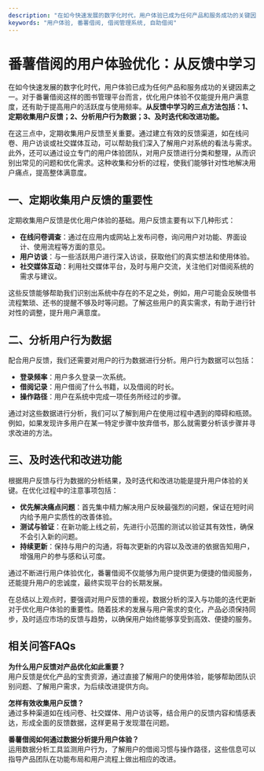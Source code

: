 ```yaml
---
description: "在如今快速发展的数字化时代，用户体验已成为任何产品和服务成功的关键因素之一。对于番薯借阅这样的图书管理平台而言，优化用户体验不仅能提升用户满意度，还有助于提高用户的活跃度与使用频率。**从反馈中学习的三点方法包括：1、定期收集用户反馈；2、分析用户行为数据；3、及时迭代和改进功能。**"
keywords: "用户体验, 番薯借阅, 借阅管理系统, 自助借阅"
---
```

# 番薯借阅的用户体验优化：从反馈中学习

在如今快速发展的数字化时代，用户体验已成为任何产品和服务成功的关键因素之一。对于番薯借阅这样的图书管理平台而言，优化用户体验不仅能提升用户满意度，还有助于提高用户的活跃度与使用频率。**从反馈中学习的三点方法包括：1、定期收集用户反馈；2、分析用户行为数据；3、及时迭代和改进功能。**

在这三点中，定期收集用户反馈至关重要。通过建立有效的反馈渠道，如在线问卷、用户访谈或社交媒体互动，可以帮助我们深入了解用户对系统的看法与需求。此外，还可以通过设立专门的用户体验团队，对用户反馈进行分类和整理，从而识别出常见的问题和优化需求。这种收集和分析的过程，使我们能够针对性地解决用户痛点，提高整体满意度。

## 一、定期收集用户反馈的重要性

定期收集用户反馈是优化用户体验的基础。用户反馈主要有以下几种形式：

- **在线问卷调查**：通过在应用内或网站上发布问卷，询问用户对功能、界面设计、使用流程等方面的意见。
- **用户访谈**：与一些活跃用户进行深入访谈，获取他们的真实想法和使用体验。
- **社交媒体互动**：利用社交媒体平台，及时与用户交流，关注他们对借阅系统的需求与建议。

这些反馈能够帮助我们识别出系统中存在的不足之处，例如，用户可能会反映借书流程繁琐、还书的提醒不够及时等问题。了解这些用户的真实需求，有助于进行针对性的调整，提升用户满意度。

## 二、分析用户行为数据

配合用户反馈，我们还需要对用户的行为数据进行分析。用户行为数据可以包括：

- **登录频率**：用户多久登录一次系统。
- **借阅记录**：用户借阅了什么书籍，以及借阅的时长。
- **操作路径**：用户在系统中完成一项任务所经过的步骤。

通过对这些数据进行分析，我们可以了解到用户在使用过程中遇到的障碍和瓶颈。例如，如果发现许多用户在某一特定步骤中放弃借书，那么就需要分析该步骤并寻求改进的方法。

## 三、及时迭代和改进功能

根据用户反馈与行为数据的分析结果，及时迭代和改进功能是提升用户体验的关键。在优化过程中的注意事项包括：

- **优先解决痛点问题**：首先集中精力解决用户反映最强烈的问题，保证在短时间内给予用户实质性的改善体验。
- **测试与验证**：在新功能上线之前，先进行小范围的测试以验证其有效性，确保不会引入新的问题。
- **持续更新**：保持与用户的沟通，将每次更新的内容以及改进的依据告知用户，增强用户的参与感和认可度。

通过不断进行用户体验优化，番薯借阅不仅能够为用户提供更为便捷的借阅服务，还能提升用户的忠诚度，最终实现平台的长期发展。

在总结以上观点时，要强调对用户反馈的重视，数据分析的深入与功能的迭代更新对于优化用户体验的重要性。随着技术的发展与用户需求的变化，产品必须保持同步，及时适应市场的反馈与趋势，以确保用户始终能够享受到高效、便捷的服务。

## 相关问答FAQs

**为什么用户反馈对产品优化如此重要？**  
用户反馈是优化产品的宝贵资源，通过直接了解用户的使用体验，能够帮助团队识别问题、了解用户需求，为后续改进提供方向。

**怎样有效收集用户反馈？**  
通过多种渠道如在线问卷、社交媒体、用户访谈等，结合用户的反馈内容和情感表达，形成全面的反馈数据，这样更易于发现潜在问题。

**番薯借阅如何通过数据分析提升用户体验？**  
运用数据分析工具监测用户行为，了解用户的借阅习惯与操作路径，这些信息可以指导产品团队在功能布局和用户流程上做出相应的改进。
